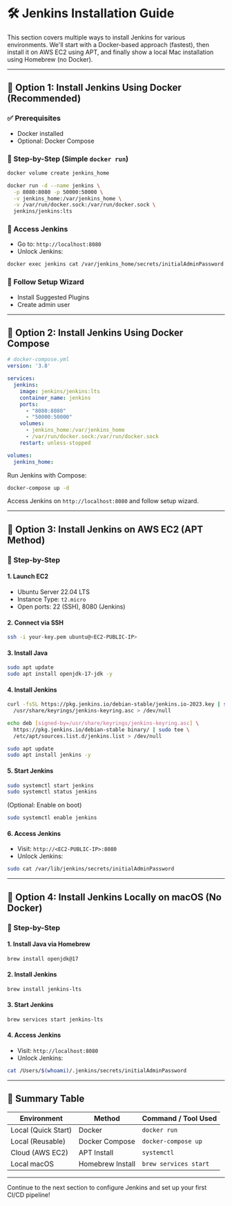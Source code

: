 # 🛠 Jenkins Installation Guide

This section covers multiple ways to install Jenkins for various environments. We'll start with a Docker-based approach (fastest), then install it on AWS EC2 using APT, and finally show a local Mac installation using Homebrew (no Docker).

---

## 🚀 Option 1: Install Jenkins Using Docker (Recommended)

### ✅ Prerequisites
- Docker installed
- Optional: Docker Compose

### 🔹 Step-by-Step (Simple `docker run`)

```bash
docker volume create jenkins_home

docker run -d --name jenkins \
  -p 8080:8080 -p 50000:50000 \
  -v jenkins_home:/var/jenkins_home \
  -v /var/run/docker.sock:/var/run/docker.sock \
  jenkins/jenkins:lts
```

### 🔹 Access Jenkins
- Go to: `http://localhost:8080`
- Unlock Jenkins:
```bash
docker exec jenkins cat /var/jenkins_home/secrets/initialAdminPassword
```

### 🔹 Follow Setup Wizard
- Install Suggested Plugins
- Create admin user

---

## 💠 Option 2: Install Jenkins Using Docker Compose

```yaml
# docker-compose.yml
version: '3.8'

services:
  jenkins:
    image: jenkins/jenkins:lts
    container_name: jenkins
    ports:
      - "8080:8080"
      - "50000:50000"
    volumes:
      - jenkins_home:/var/jenkins_home
      - /var/run/docker.sock:/var/run/docker.sock
    restart: unless-stopped

volumes:
  jenkins_home:
```

Run Jenkins with Compose:
```bash
docker-compose up -d
```

Access Jenkins on `http://localhost:8080` and follow setup wizard.

---

## 🌟 Option 3: Install Jenkins on AWS EC2 (APT Method)

### 🔹 Step-by-Step

#### 1. Launch EC2
- Ubuntu Server 22.04 LTS
- Instance Type: `t2.micro`
- Open ports: 22 (SSH), 8080 (Jenkins)

#### 2. Connect via SSH
```bash
ssh -i your-key.pem ubuntu@<EC2-PUBLIC-IP>
```

#### 3. Install Java
```bash
sudo apt update
sudo apt install openjdk-17-jdk -y
```

#### 4. Install Jenkins
```bash
curl -fsSL https://pkg.jenkins.io/debian-stable/jenkins.io-2023.key | sudo tee \
  /usr/share/keyrings/jenkins-keyring.asc > /dev/null

echo deb [signed-by=/usr/share/keyrings/jenkins-keyring.asc] \
  https://pkg.jenkins.io/debian-stable binary/ | sudo tee \
  /etc/apt/sources.list.d/jenkins.list > /dev/null

sudo apt update
sudo apt install jenkins -y
```

#### 5. Start Jenkins
```bash
sudo systemctl start jenkins
sudo systemctl status jenkins
```

(Optional: Enable on boot)
```bash
sudo systemctl enable jenkins
```

#### 6. Access Jenkins
- Visit: `http://<EC2-PUBLIC-IP>:8080`
- Unlock Jenkins:
```bash
sudo cat /var/lib/jenkins/secrets/initialAdminPassword
```

---

## 🍏 Option 4: Install Jenkins Locally on macOS (No Docker)

### 🔹 Step-by-Step

#### 1. Install Java via Homebrew
```bash
brew install openjdk@17
```

#### 2. Install Jenkins
```bash
brew install jenkins-lts
```

#### 3. Start Jenkins
```bash
brew services start jenkins-lts
```

#### 4. Access Jenkins
- Visit: `http://localhost:8080`
- Unlock Jenkins:
```bash
cat /Users/$(whoami)/.jenkins/secrets/initialAdminPassword
```

---

## 📅 Summary Table

| Environment           | Method           | Command / Tool Used    |
|-----------------------|------------------|-------------------------|
| Local (Quick Start)   | Docker            | `docker run`           |
| Local (Reusable)      | Docker Compose    | `docker-compose up`    |
| Cloud (AWS EC2)       | APT Install       | `systemctl`             |
| Local macOS           | Homebrew Install  | `brew services start`  |

---

Continue to the next section to configure Jenkins and set up your first CI/CD pipeline!
